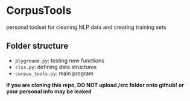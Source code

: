 # CorpusTools
personal toolset for cleaning NLP data and creating training sets

## Folder structure

- `plyground.py`: testing new functions
- `clss.py`: defining data structures
- `corpus_tools.py`: main program

**if you are cloning this repo, DO NOT upload /src folder onto github! or your personal info may be leaked**

